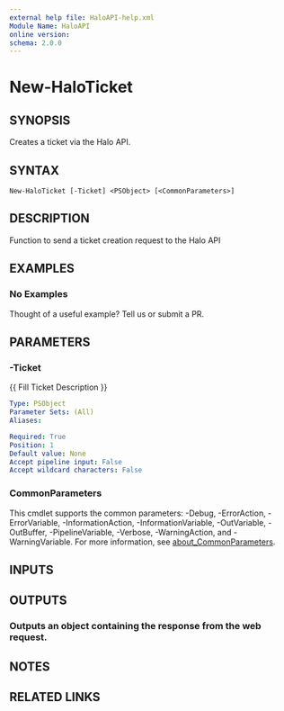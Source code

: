 ```yaml
---
external help file: HaloAPI-help.xml
Module Name: HaloAPI
online version:
schema: 2.0.0
---
```


# New-HaloTicket

## SYNOPSIS
Creates a ticket via the Halo API.

## SYNTAX

```
New-HaloTicket [-Ticket] <PSObject> [<CommonParameters>]
```

## DESCRIPTION
Function to send a ticket creation request to the Halo API

## EXAMPLES

### No Examples

Thought of a useful example? Tell us or submit a PR.

## PARAMETERS

### -Ticket
{{ Fill Ticket Description }}

```yaml
Type: PSObject
Parameter Sets: (All)
Aliases:

Required: True
Position: 1
Default value: None
Accept pipeline input: False
Accept wildcard characters: False
```

### CommonParameters
This cmdlet supports the common parameters: -Debug, -ErrorAction, -ErrorVariable, -InformationAction, -InformationVariable, -OutVariable, -OutBuffer, -PipelineVariable, -Verbose, -WarningAction, and -WarningVariable. For more information, see [about_CommonParameters](http://go.microsoft.com/fwlink/?LinkID=113216).

## INPUTS

## OUTPUTS

### Outputs an object containing the response from the web request.
## NOTES

## RELATED LINKS
